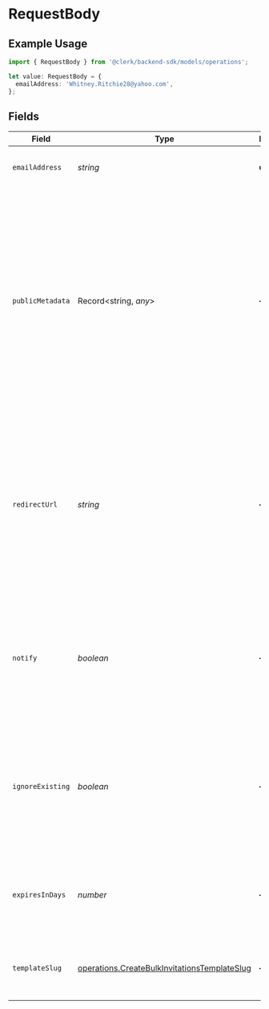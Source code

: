 # RequestBody

## Example Usage

```typescript
import { RequestBody } from '@clerk/backend-sdk/models/operations';

let value: RequestBody = {
  emailAddress: 'Whitney.Ritchie28@yahoo.com',
};
```

## Fields

| Field            | Type                                                                                                         | Required           | Description                                                                                                                                                                                                                                          |
| ---------------- | ------------------------------------------------------------------------------------------------------------ | ------------------ | ---------------------------------------------------------------------------------------------------------------------------------------------------------------------------------------------------------------------------------------------------- |
| `emailAddress`   | _string_                                                                                                     | :heavy_check_mark: | The email address the invitation will be sent to                                                                                                                                                                                                     |
| `publicMetadata` | Record<string, _any_>                                                                                        | :heavy_minus_sign: | Metadata that will be attached to the newly created invitation.<br/>The value of this property should be a well-formed JSON object.<br/>Once the user accepts the invitation and signs up, these metadata will end up in the user's public metadata. |
| `redirectUrl`    | _string_                                                                                                     | :heavy_minus_sign: | The URL where the user is redirected upon visiting the invitation link, where they can accept the invitation. Required if you have implemented a [custom flow for handling application invitations](/docs/custom-flows/invitations).                 |
| `notify`         | _boolean_                                                                                                    | :heavy_minus_sign: | Optional flag which denotes whether an email invitation should be sent to the given email address.<br/>Defaults to true.                                                                                                                             |
| `ignoreExisting` | _boolean_                                                                                                    | :heavy_minus_sign: | Whether an invitation should be created if there is already an existing invitation for this email<br/>address, or it's claimed by another user.                                                                                                      |
| `expiresInDays`  | _number_                                                                                                     | :heavy_minus_sign: | The number of days the invitation will be valid for. By default, the invitation expires after 30 days.                                                                                                                                               |
| `templateSlug`   | [operations.CreateBulkInvitationsTemplateSlug](../../models/operations/createbulkinvitationstemplateslug.md) | :heavy_minus_sign: | The slug of the email template to use for the invitation email.                                                                                                                                                                                      |
